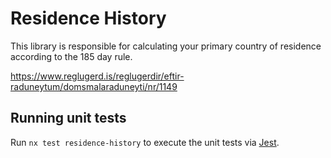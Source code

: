 # Residence History

This library is responsible for calculating your primary country of residence
according to the 185 day rule.

https://www.reglugerd.is/reglugerdir/eftir-raduneytum/domsmalaraduneyti/nr/1149

## Running unit tests

Run `nx test residence-history` to execute the unit tests via [Jest](https://jestjs.io).
